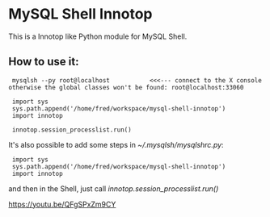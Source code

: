MySQL Shell Innotop
===================

This is a Innotop like Python module for MySQL Shell.

How to use it:
--------------

```
 mysqlsh --py root@localhost           <<<--- connect to the X console otherwise the global classes won't be found: root@localhost:33060

 import sys
 sys.path.append('/home/fred/workspace/mysql-shell-innotop')
 import innotop

 innotop.session_processlist.run()
``` 

It's also possible to add some steps in *~/.mysqlsh/mysqlshrc.py*:

```
 import sys
 sys.path.append('/home/fred/workspace/mysql-shell-innotop')
 import innotop
```

and then in the Shell, just call _innotop.session_processlist.run()_ 

https://youtu.be/QFgSPxZm9CY
